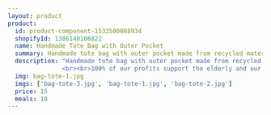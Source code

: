 ```yaml
---
layout: product
product:
  id: product-component-1533500088934
  shopifyId: 1386140106822
  name: Handmade Tote Bag with Outer Pocket    
  summary: Handmade tote bag with outer pocket made from recycled materials   
  description: "Handmade tote bag with outer pocket made from recycled fabric. Lined bag with large outside velcro-closing pocket.  These tote bags are made from recycled traditional skirts called “cortes” that are bought locally from families in need. The bags are then sewn by another family in need in Santa María de Jesús, Guatemala. All bags are handmade and one of a kind. 
               <br><br>100% of our profits support the elderly and our programs at Cosechando Felicidad Inc. including our feeding program for the elderly."
  img: bag-tote-1.jpg  
  imgs: ['bag-tote-3.jpg', 'bag-tote-1.jpg', 'bag-tote-2.jpg']
  price: 15
  meals: 18
---
```

